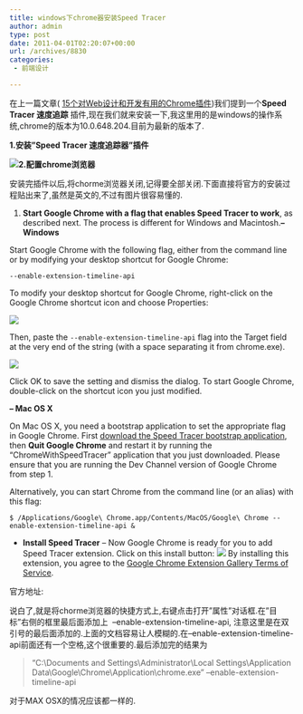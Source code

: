 ```yaml
---
title: windows下chrome器安装Speed Tracer
author: admin
type: post
date: 2011-04-01T02:20:07+00:00
url: /archives/8830
categories:
 - 前端设计

---
```

在上一篇文章( [15个对Web设计和开发有用的Chrome插件](http://blog.haohtml.com/archives/8828))我们提到一个****Speed Tracer 速度追踪**** 插件,现在我们就来安装一下,我这里用的是windows的操作系统,chrome的版本为10.0.648.204.目前为最新的版本了.

**1.安装”Speed Tracer 速度追踪器”插件**

[![](https://blogstatic.haohtml.com//uploads/2023/09/speed-tracer-by-google.bmp)][1]**2.配置chrome浏览器**

安装完插件以后,将chorme浏览器关闭,记得要全部关闭.下面直接将官方的安装过程贴出来了,虽然是英文的,不过有图片很容易懂的.

 1. **Start Google Chrome with a flag that enables Speed Tracer to work**, as described next. The process is different for Windows and Macintosh.**– Windows**

Start Google Chrome with the following flag, either from the command line or by modifying your desktop shortcut for Google Chrome:


`--enable-extension-timeline-api`

To modify your desktop shortcut for Google Chrome, right-click on the Google Chrome shortcut icon and choose Properties:

[![](https://blogstatic.haohtml.com//uploads/2023/09/windows-cmdline-1.png)](http://blog.haohtml.com/wp-content/uploads/2011/04/windows-cmdline-1.png)

Then, paste the `--enable-extension-timeline-api` flag into the Target field at the very end of the string (with a space separating it from chrome.exe).

[![](https://blogstatic.haohtml.com//uploads/2023/09/windows-cmdline-2.png)](http://blog.haohtml.com/wp-content/uploads/2011/04/windows-cmdline-2.png)

Click OK to save the setting and dismiss the dialog. To start Google Chrome, double-click on the shortcut icon you just modified.



 **– Mac OS X**

 On Mac OS X, you need a bootstrap application to set the appropriate flag in Google Chrome. First [download the Speed Tracer bootstrap application][2], then **Quit Google Chrome** and restart it by running the “ChromeWithSpeedTracer” application that you just downloaded. Please ensure that you are running the Dev Channel version of Google Chrome from step 1.

 Alternatively, you can start Chrome from the command line (or an alias) with this flag:



```
$ /Applications/Google\ Chrome.app/Contents/MacOS/Google\ Chrome --enable-extension-timeline-api &
```




 * **Install Speed Tracer** – Now Google Chrome is ready for you to add Speed Tracer extension. Click on this install button:
 [![](https://blogstatic.haohtml.com//uploads/2023/09/install-speedtracer.png)][3]
  By installing this extension, you agree to the [Google Chrome Extension Gallery Terms of Service][4].

 官方地址:

 说白了,就是将chorme浏览器的快捷方式上,右键点击打开”属性”对话框.在”目标”右侧的框里最后面添加上  –enable-extension-timeline-api, 注意这里是在双引号的最后面添加的.上面的文档容易让人模糊的.在–enable-extension-timeline-api前面还有一个空格,这个很重要的.最后添加完的结果为

 > “C:\Documents and Settings\Administrator\Local Settings\Application Data\Google\Chrome\Application\chrome.exe” –enable-extension-timeline-api

 对于MAX OSX的情况应该都一样的.

[1]: http://blog.haohtml.com/wp-content/uploads/2011/04/speed-tracer-by-google.bmp
[2]: http://dl.google.com/gwt/speedtracer/ChromeWithSpeedTracer.dmg
[3]: http://blog.haohtml.com/wp-content/uploads/2011/04/install-speedtracer.png
[4]: https://chrome.google.com/extensions/intl/en/gallery_tos.html